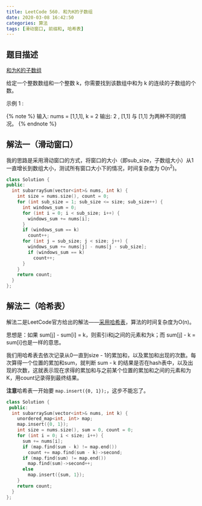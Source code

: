 ```yaml
---
title: LeetCode 560. 和为K的子数组
date: 2020-03-08 16:42:50
categories: 算法
tags: [滑动窗口, 前缀和, 哈希表]
---
```

## 题目描述

[和为K的子数组](https://leetcode-cn.com/problems/subarray-sum-equals-k/)

给定一个整数数组和一个整数 k，你需要找到该数组中和为 k 的连续的子数组的个数。

示例 1 :

{% note %}
输入: nums = [1,1,1], k = 2
输出: 2 , [1,1] 与 [1,1] 为两种不同的情况。
{% endnote %}

<!-- more -->

## 解法一（滑动窗口）

我的思路是采用滑动窗口的方式，将窗口的大小（即sub_size，子数组大小）从1一直增长到数组大小，测试所有窗口大小下的情况，时间复杂度为 O(n<sup>2</sup>)。

``` C++
class Solution {
public:
  int subarraySum(vector<int>& nums, int k) {
    int size = nums.size(), count = 0;
    for (int sub_size = 1; sub_size <= size; sub_size++) {
      int windows_sum = 0;
      for (int i = 0; i < sub_size; i++) {
        windows_sum += nums[i];
      }
      if (windows_sum == k)
        count++;
      for (int j = sub_size; j < size; j++) {
        windows_sum += nums[j] - nums[j - sub_size];
        if (windows_sum == k)
          count++;
      }
    }
    return count;
  }
};
```

## 解法二（哈希表）

解法二是LeetCode官方给出的解法——[采用哈希表](https://leetcode-cn.com/problems/subarray-sum-equals-k/solution/he-wei-kde-zi-shu-zu-by-leetcode/)，算法的时间复杂度为O(n)。

思想是：如果 sum[j] - sum[i] = k，则索引i和j之间的元素和为k；而 sum[j] - k = sum[i]也是一样的意思。

我们用哈希表去依次记录从0一直到size - 1的累加和，以及累加和出现的次数。每次算得一个位置的累加和sum，就判断 sum - k 的结果是否在hash表中，以及出现的次数，这就表示现在求得的累加和与之前某个位置的累加和之间的元素和为K，用count记录得到最终结果。

**注意**哈希表一开始要 `map.insert({0, 1});`，这步不能忘了。

``` C++
class Solution {
 public:
  int subarraySum(vector<int>& nums, int k) {
    unordered_map<int, int> map;
    map.insert({0, 1});
    int size = nums.size(), sum = 0, count = 0;
    for (int i = 0; i < size; i++) {
      sum += nums[i];
      if (map.find(sum - k) != map.end())
        count += map.find(sum - k)->second;
      if (map.find(sum) != map.end())
        map.find(sum)->second++;
      else
        map.insert({sum, 1});
    }
    return count;
  }
};
```
